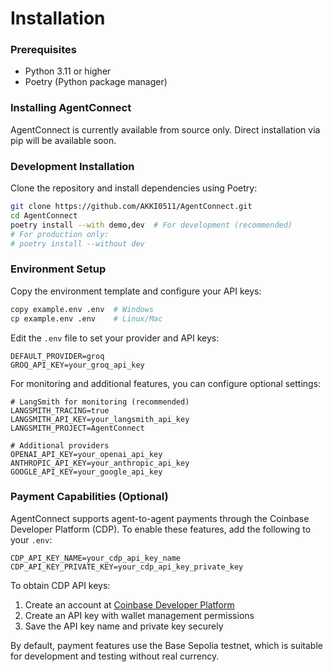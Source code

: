 # Installation

### Prerequisites

- Python 3.11 or higher
- Poetry (Python package manager)

### Installing AgentConnect

AgentConnect is currently available from source only. Direct installation via pip will be available soon.

### Development Installation

Clone the repository and install dependencies using Poetry:

```bash
git clone https://github.com/AKKI0511/AgentConnect.git
cd AgentConnect
poetry install --with demo,dev  # For development (recommended)
# For production only:
# poetry install --without dev
```

### Environment Setup

Copy the environment template and configure your API keys:

```bash
copy example.env .env  # Windows
cp example.env .env    # Linux/Mac
```

Edit the `.env` file to set your provider and API keys:

```
DEFAULT_PROVIDER=groq
GROQ_API_KEY=your_groq_api_key
```

For monitoring and additional features, you can configure optional settings:

```
# LangSmith for monitoring (recommended)
LANGSMITH_TRACING=true
LANGSMITH_API_KEY=your_langsmith_api_key
LANGSMITH_PROJECT=AgentConnect

# Additional providers
OPENAI_API_KEY=your_openai_api_key
ANTHROPIC_API_KEY=your_anthropic_api_key
GOOGLE_API_KEY=your_google_api_key
```

### Payment Capabilities (Optional)

AgentConnect supports agent-to-agent payments through the Coinbase Developer Platform (CDP). To enable these features, add the following to your `.env`:

```
CDP_API_KEY_NAME=your_cdp_api_key_name
CDP_API_KEY_PRIVATE_KEY=your_cdp_api_key_private_key
```

To obtain CDP API keys:
1. Create an account at [Coinbase Developer Platform](https://www.coinbase.com/cloud)
2. Create an API key with wallet management permissions
3. Save the API key name and private key securely

By default, payment features use the Base Sepolia testnet, which is suitable for development and testing without real currency.

